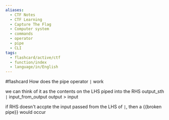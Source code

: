 ```yaml
---
aliases:
  - CTF Notes
  - CTF Learning
  - Capture The Flag
  - Computer system
  - commands 
  - operator
  - pipe
  - CLI
tags:
  - flashcard/active/ctf
  - function/index
  - language/in/English
---
```



#flashcard How does the pipe operator `|` work 

we can think of it as the contents on the LHS piped into the RHS
output_sth `|` input_from_output
output > input

if RHS doesn't accpte the input passed from the LHS of `|`, then a {{broken pipe}} would occur